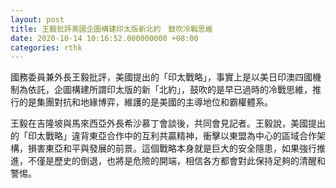```yaml
---
layout: post
title: 王毅批評美國企圖構建印太版新北約　鼓吹冷戰思維
date: 2020-10-14 10:16:52.000000000 +08:00
categories: rthk
---
```


國務委員兼外長王毅批評，美國提出的「印太戰略」，事實上是以美日印澳四國機制為依託，企圖構建所謂印太版的新「北約」，鼓吹的是早已過時的冷戰思維，推行的是集團對抗和地緣博弈，維護的是美國的主導地位和霸權體系。

王毅在吉隆坡與馬來西亞外長希沙慕丁會談後，共同會見記者。王毅說，美國提出的「印太戰略」違背東亞合作中的互利共贏精神，衝擊以東盟為中心的區域合作架構，損害東亞和平與發展的前景。這個戰略本身就是巨大的安全隱患，如果強行推進，不僅是歷史的倒退，也將是危險的開端，相信各方都會對此保持足夠的清醒和警惕。
